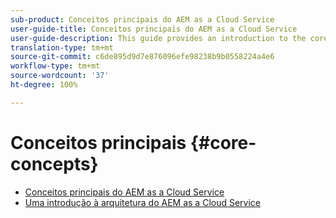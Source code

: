 ```yaml
---
sub-product: Conceitos principais do AEM as a Cloud Service
user-guide-title: Conceitos principais do AEM as a Cloud Service
user-guide-description: This guide provides an introduction to the core concepts of Experience Manager as a Cloud Service, including the architecture of the new service.
translation-type: tm+mt
source-git-commit: c6de895d9d7e876096efe98238b9b0558224a4e6
workflow-type: tm+mt
source-wordcount: '37'
ht-degree: 100%

---
```



# Conceitos principais {#core-concepts}

+ [Conceitos principais do AEM as a Cloud Service](/help/core-concepts/home.md)
+ [Uma introdução à arquitetura do AEM as a Cloud Service](architecture.md)